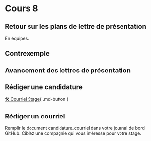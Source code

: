 # Cours 8 


## Retour sur les plans de lettre de présentation
En équipes.

## Contrexemple

## Avancement des lettres de présentation

## Rédiger une candidature
[🛠️ Courriel Stage](https://cmontmorency365-my.sharepoint.com/:b:/g/personal/lora_boisvert_cmontmorency_qc_ca/ETGMt9JgHCRItRu1tpKrgDcBrqPqN-blpKqOIh929QCoAg?e=A0Yk4Y){ .md-button }     

## Rédiger un courriel
Remplir le document candidature_courriel dans votre journal de bord GitHub. Ciblez une compagnie qui vous intéresse pour votre stage. 
